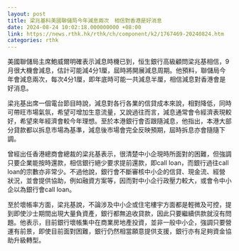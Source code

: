 ```yaml
---
layout: post
title: 梁兆基料美國聯儲局今年減息兩次　相信對香港是好消息
date: 2024-08-24 10:02:18.000000000 +08:00
link: https://news.rthk.hk/rthk/ch/component/k2/1767469-20240824.htm
categories: rthk
---
```


美國聯儲局主席鮑威爾明確表示減息時機已到，恒生銀行高級顧問梁兆基相信，9月很大機會減息，估計可能減4分1厘，屆時將開展減息周期。他預料，聯儲局今年會減息兩次，每次4分1厘，即年底時可能一共減息半厘，相信減息對香港會是好消息。

梁兆基出席一個電台節目時說，減息對各行各業的信貸成本來說，相對降低，同時可帶旺市場氣氛，希望可增加生意流量，又說過往而言，減息通常會令經濟表現較好，希望來年經濟會較今年理想。至於本港銀行會否跟隨減息，他指出，本港大部分貸款都以拆息市場為基準，減息後市場會完全反映預期，屆時拆息亦會隨隨下調。

曾經出任香港總商會總裁的梁兆基表示，很清楚中小企現時所面對的困難，但強調只要企業能按時還款，相信銀行絕少要求提前還款，即call loan，而銀行過往call loan的宗數亦非常少。不過他說，銀行會不斷審核中小企的信貸、現金流、經營狀況，並會提供協助，例如融資方案等，因而對中小企行政壓力較大，或會令中小企以為銀行會call loan。

至於壞帳率方面，梁兆基說，不論涉及中小企或住宅樓宇方面都是輕微及可控，提到即使沙士期間出現大量負資產，銀行都無追收貸款，因此只要繼續供款就沒有問題。他表示，目前銀行壞帳集中在商業房地產投資，並非一般中小企，強調只要營運有前景，即使目前面對困難，銀行仍然相當願意提供支援，銀行亦有足夠資金協助升級轉型。
